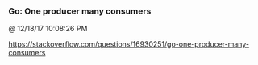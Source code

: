 ﻿

### Go: One producer many consumers
@ 12/18/17 10:08:26 PM

https://stackoverflow.com/questions/16930251/go-one-producer-many-consumers

